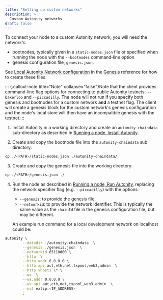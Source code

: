 ```yaml
---
title: "Setting up custom networks"
description: >
  Custom Autonity networks
draft: false
---
```


To connect your node to a custom Autonity network, you will need the network's:
  - bootnodes, typically given in a  `static-nodes.json` file or specified when running the node with the `--bootnodes` command-line option.
  - genesis configuration file,  `genesis.json`.

  See [Local Autonity Network configuration](/reference/genesis/#local-autonity-network-configuration) in the [Genesis](/reference/genesis/) reference for how to create these files.

::: {.callout-note title="Note" collapse="false"}Note that the client provides command-line flag options for connecting to public Autonity testnets: `--bakerloo` and `--piccadilly`. The node will not run if you specify both genesis and bootnodes for a custom network **and** a testnet flag. The client will create a genesis block for the custom network's genesis configuration and the node's local store will then have an incompatible genesis with the testnet.:::

1. Install Autonity in a working directory and create an `autonity-chaindata` sub-directory as described in [Running a node, Install Autonity](/node-operators/install-aut/).

2. Create and copy the bootnode file into the `autonity-chaindata` sub directory:

```bash
cp ./<PATH>/static-nodes.json ./autonity-chaindata/
```

3. Create and copy the genesis file into the working directory:

```bash
cp ./<PATH>/genesis.json ./
```

4. Run the node as described in [Running a node, Run Autonity](/node-operators/run-aut/), replacing the network specifier flag (e.g. `--piccadilly`) with the options:
	- `--genesis`: to provide the genesis file.
	- `--networkid`: to provide the network identifier. This is typically the same value as the `chainId` file in the genesis configuration file, but may be different.

	An example run command for a local development network on localhost could be:
	
```bash
autonity \
		--datadir ./autonity-chaindata  \
		--genesis ./genesis.json  \
		--networkid 65110000 \
		--http  \
		--http.addr 0.0.0.0 \
		--http.api aut,eth,net,txpool,web3,admin  \
		--http.vhosts \* \
		--ws  \
		--ws.addr 0.0.0.0 \
		--ws.api aut,eth,net,txpool,web3,admin  \
		--nat extip:<IP_ADDRESS>  
		;
```


